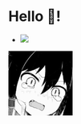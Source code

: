 # Hello 👋!
- ![](https://komarev.com/ghpvc/?username=Wixt)

<img height="128" src="https://raw.githubusercontent.com/Wixt/Wixt/master/aa-aa-a-aa-aa-a-uwu.gif"/>
